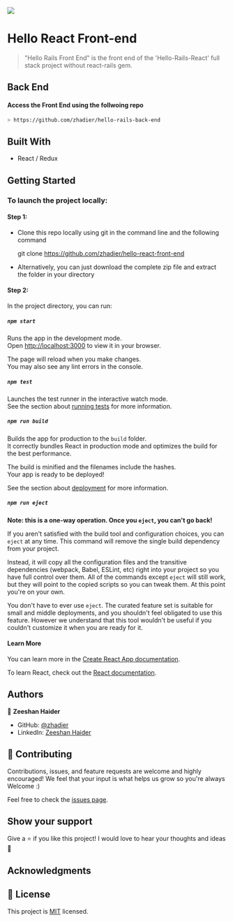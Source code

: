 <!-- @format -->

![](https://img.shields.io/badge/Microverse-blueviolet)

# Hello React Front-end

> "Hello Rails Front End" is the front end of the 'Hello-Rails-React' full stack project without react-rails gem.

## Back End

#### Access the Front End using the follwoing repo

```bash
> https://github.com/zhadier/hello-rails-back-end
```

## Built With

- React / Redux

## Getting Started

### To launch the project locally:

#### Step 1:

- Clone this repo locally using git in the command line and the following command

  git clone https://github.com/zhadier/hello-react-front-end

- Alternatively, you can just download the complete zip file and extract the folder in your directory

#### Step 2:

In the project directory, you can run:

##### `npm start`

Runs the app in the development mode.\
Open [http://localhost:3000](http://localhost:3000) to view
it in your browser.

The page will reload when you make changes.\
You may also see any lint errors in the console.

##### `npm test`

Launches the test runner in the interactive watch
mode.\
See the section about [running tests](https://facebook.github.io/create-react-app/docs/running-tests)
for more information.

##### `npm run build`

Builds the app for production to the `build` folder.\
It correctly bundles React in production mode and optimizes
the build for the best performance.

The build is minified and the filenames include the
hashes.\
Your app is ready to be deployed!

See the section about
[deployment](https://facebook.github.io/create-react-app/docs/deployment)
for more information.

##### `npm run eject`

**Note: this is a one-way operation. Once you `eject`,
you can't go back!**

If you aren't satisfied with the build tool and
configuration choices, you can `eject` at any time.
This command will remove the single build dependency
from your project.

Instead, it will copy all the configuration files and
the transitive dependencies (webpack, Babel, ESLint,
etc) right into your project so you have full control
over them. All of the commands except `eject` will
still work, but they will point to the copied scripts
so you can tweak them. At this point you're on your
own.

You don't have to ever use `eject`. The curated feature
set is suitable for small and middle deployments, and
you shouldn't feel obligated to use this feature.
However we understand that this tool wouldn't be useful
if you couldn't customize it when you are ready for it.

#### Learn More

You can learn more in the
[Create React App documentation](https://facebook.github.io/create-react-app/docs/getting-started).

To learn React, check out the
[React documentation](https://reactjs.org/).

## Authors

👤 **Zeeshan Haider**

- GitHub: [@zhadier](https://github.com/zhadier)
- LinkedIn: [Zeeshan Haider](https://www.linkedin.com/in/zhadier39/)

## 🤝 Contributing

Contributions, issues, and feature requests are welcome and highly encouraged!
We feel that your input is what helps us grow so you're always Welcome :)

Feel free to check the [issues page](../../issues/).

## Show your support

Give a ⭐️ if you like this project!
I would love to hear your thoughts and ideas 🖤

## Acknowledgments

## 📝 License

This project is [MIT](./MIT.md) licensed.
